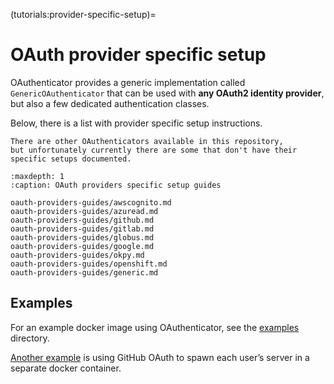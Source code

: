 (tutorials:provider-specific-setup)=

# OAuth provider specific setup

OAuthenticator provides a generic implementation called `GenericOAuthenticator`
that can be used with **any OAuth2 identity provider**,
but also a few dedicated authentication classes.

Below, there is a list with provider specific setup instructions.

```{warning}
There are other OAuthenticators available in this repository,
but unfortunately currently there are some that don't have their specific setups documented.
```

```{toctree}
:maxdepth: 1
:caption: OAuth providers specific setup guides

oauth-providers-guides/awscognito.md
oauth-providers-guides/azuread.md
oauth-providers-guides/github.md
oauth-providers-guides/gitlab.md
oauth-providers-guides/globus.md
oauth-providers-guides/google.md
oauth-providers-guides/okpy.md
oauth-providers-guides/openshift.md
oauth-providers-guides/generic.md
```

## Examples

For an example docker image using OAuthenticator, see the
[examples](https://github.com/jupyterhub/oauthenticator/tree/HEAD/examples) directory.

[Another example](https://github.com/jupyterhub/dockerspawner/tree/HEAD/examples/oauth)
is using GitHub OAuth to spawn each user’s server in a separate docker
container.
